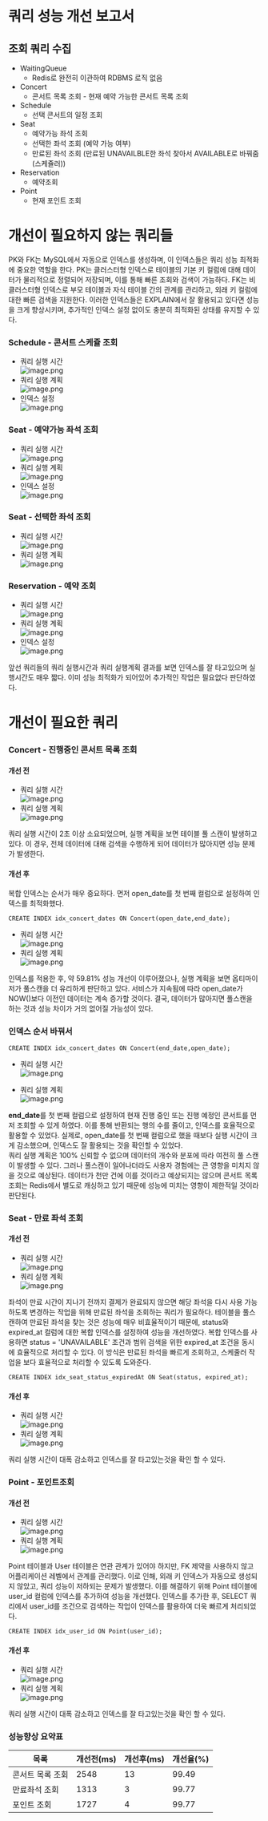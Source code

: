 # 쿼리 성능 개선 보고서

## 조회 쿼리 수집
- WaitingQueue
    - Redis로 완전히 이관하여  RDBMS 로직 없음
- Concert
    - 콘서트 목록 조회 - 현재 예약 가능한 콘서트 목록 조회
- Schedule
    - 선택 콘서트의 일정 조회
- Seat
    - 예약가능 좌석 조회
    - 선택한 좌석 조회 (예약 가능 여부)
    - 만료된 좌석 조회 (만료된 UNAVAILBLE한 좌석 찾아서 AVAILABLE로 바꿔줌(스케쥴러))
- Reservation
    - 예약조회
- Point
    - 현재 포인트 조회

# 개선이 필요하지 않는 쿼리들
PK와 FK는 MySQL에서 자동으로 인덱스를 생성하며, 이 인덱스들은 쿼리 성능 최적화에 중요한 역할을 한다. PK는 클러스터형 인덱스로 테이블의 기본 키 컬럼에 대해 데이터가 물리적으로 정렬되어 저장되며, 이를 통해 빠른 조회와 검색이 가능하다. 
FK는 비클러스터형 인덱스로 부모 테이블과 자식 테이블 간의 관계를 관리하고, 외래 키 컬럼에 대한 빠른 검색을 지원한다. 이러한 인덱스들은 EXPLAIN에서 잘 활용되고 있다면 성능을 크게 향상시키며, 추가적인 인덱스 설정 없이도 충분히 최적화된 상태를 유지할 수 있다.


### Schedule - 콘서트 스케쥴 조회
- 쿼리 실행 시간<br/>
![image.png](img/index1.png)<br/>
- 쿼리 실행 계획<br/>
![image.png](img/index3.png)<br/>
- 인덱스 설정<br/>
![image.png](img/index2.png)<br/>

  
### Seat - 예약가능 좌석 조회
- 쿼리 실행 시간<br/>
![image.png](img/index4.png)<br/>
- 쿼리 실행 계획<br/>
![image.png](img/index6.png)<br/>
- 인덱스 설정<br/>
![image.png](img/index5.png)<br/>


### Seat - 선택한 좌석 조회
- 쿼리 실행 시간<br/>
![image.png](img/index7.png)<br/>
- 쿼리 실행 계획<br/>
![image.png](img/index8.png)<br/>

### Reservation - 예약 조회
- 쿼리 실행 시간 <br/>
![image.png](img/index9.png) <br/>
- 쿼리 실행 계획 <br/>
![image.png](img/index10.png) <br/>
- 인덱스 설정<br/>
![image.png](img/index11.png)

앞선 쿼리들의 쿼리 실행시간과 쿼리 실행계획 결과를 보면 인덱스를 잘 타고있으며 실행시간도 매우 짧다. 이미 성능 최적화가 되어있어 추가적인 작업은 필요없다 판단하였다.

# 개선이 필요한 쿼리

### Concert - 진행중인 콘서트 목록 조회
#### 개선 전
- 쿼리 실행 시간<br/>
![image.png](img/index12.png)<br/>
- 쿼리 실행 계획 <br/>
![image.png](img/index13.png)<br/>

쿼리 실행 시간이 2초 이상 소요되었으며, 실행 계획을 보면 테이블 풀 스캔이 발생하고있다. 
이 경우, 전체 데이터에 대해 검색을 수행하게 되어 데이터가 많아지면 성능 문제가 발생한다.

#### 개선 후
복합 인덱스는 순서가 매우 중요하다. 먼저 open_date를 첫 번째 컬럼으로 설정하여 인덱스를 최적화했다.
```
CREATE INDEX idx_concert_dates ON Concert(open_date,end_date);
```
- 쿼리 실행 시간<br/>
![image.png](img/index14.png)<br/>
- 쿼리 실행 계획<br/>
![image.png](img/index15.png)<br/>

인덱스를 적용한 후, 약 59.81% 성능 개선이 이루어졌으나, 실행 계획을 보면 옵티마이저가 풀스캔을 더 유리하게 판단하고 있다. 
서비스가 지속됨에 따라 open_date가 NOW()보다 이전인 데이터는 계속 증가할 것이다. 결국, 데이터가 많아지면 풀스캔을 하는 것과 성능 차이가 거의 없어질 가능성이 있다.
### 인덱스 순서 바꿔서

```
CREATE INDEX idx_concert_dates ON Concert(end_date,open_date);
```
- 쿼리 실행 시간<br/>
![image.png](img/index16.png)<br/>

- 쿼리 실행 계획<br/>
![image.png](img/index17.png)<br/>

**end_date**를 첫 번째 컬럼으로 설정하여 현재 진행 중인 또는 진행 예정인 콘서트를 먼저 조회할 수 있게 하였다.
이를 통해 반환되는 행의 수를 줄이고, 인덱스를 효율적으로 활용할 수 있었다.
실제로, open_date를 첫 번째 컬럼으로 했을 때보다 실행 시간이 크게 감소했으며, 인덱스도 잘 활용되는 것을 확인할 수 있었다.<br/>
쿼리 실행 계획은 100% 신뢰할 수 없으며 데이터의 개수와 분포에 따라 여전히 풀 스캔이 발생할 수 있다.
그러나 풀스캔이 일어나더라도 사용자 경험에는 큰 영향을 미치지 않을 것으로 예상된다. 데이터가 천만 건에 이를 것이라고 예상되지는 않으며
콘서트 목록 조회는 Redis에서 별도로 캐싱하고 있기 때문에 성능에 미치는 영향이 제한적일 것이라 판단된다.
  
### Seat - 만료 좌석 조회
#### 개선 전
- 쿼리 실행 시간<br/>
![image.png](img/index19.png)<br/>
- 쿼리 실행 계획<br/>
![image.png](img/index20.png)<br/>

좌석이 만료 시간이 지나기 전까지 결제가 완료되지 않으면 해당 좌석을 다시 사용 가능하도록 변경하는 작업을 위해 만료된 좌석을 조회하는 쿼리가 필요하다. 
테이블을 풀스캔하여 만료된 좌석을 찾는 것은 성능에 매우 비효율적이기 때문에, status와 expired_at 컬럼에 대한 복합 인덱스를 설정하여 성능을 개선하였다. 복합 인덱스를 사용하면 status = 'UNAVAILABLE' 조건과 범위 검색을 위한 expired_at 조건을 동시에 효율적으로 처리할 수 있다. 이 방식은 만료된 좌석을 빠르게 조회하고, 스케줄러 작업을 보다 효율적으로 처리할 수 있도록 도와준다.
```
CREATE INDEX idx_seat_status_expiredAt ON Seat(status, expired_at);
```

#### 개선 후 
- 쿼리 실행 시간<br/>
![image.png](img/index22.png)<br/>
- 쿼리 실행 계획<br/>
![image.png](img/index21.png)<br/>

쿼리 실행 시간이 대폭 감소하고 인덱스를 잘 타고있는것을 확인 할 수 있다.


### Point - 포인트조회
#### 개선 전
- 쿼리 실행 시간<br/>
![image.png](img/index23.png)<br/>
- 쿼리 실행 계획<br/>
![image.png](img/index24.png)<br/>

Point 테이블과 User 테이블은 연관 관계가 있어야 하지만, FK 제약을 사용하지 않고 어플리케이션 레벨에서 관계를 관리했다. 이로 인해, 외래 키 인덱스가 자동으로 생성되지 않았고, 쿼리 성능이 저하되는 문제가 발생했다.
이를 해결하기 위해 Point 테이블에 user_id 컬럼에 인덱스를 추가하여 성능을 개선했다. 인덱스를 추가한 후, SELECT 쿼리에서 user_id를 조건으로 검색하는 작업이 인덱스를 활용하여 더욱 빠르게 처리되었다.
```
CREATE INDEX idx_user_id ON Point(user_id);
```
#### 개선 후
- 쿼리 실행 시간<br/>
![image.png](img/index26.png)<br/>
- 쿼리 실행 계획<br/>
![image.png](img/index25.png)<br/>

쿼리 실행 시간이 대폭 감소하고 인덱스를 잘 타고있는것을 확인 할 수 있다.

### 성능향상 요약표

| 목록 | 개선전(ms) | 개선후(ms) | 개선율(%) |
| --- | --- | --- | --- |
| 콘서트 목록 조회 | 2548 | 13 | 99.49 |
| 만료좌석 조회 | 1313 | 3 | 99.77 |
| 포인트 조회 | 1727 | 4 | 99.77 |


